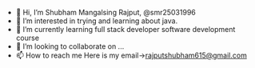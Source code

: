 - 👋 Hi, I’m  Shubham Mangalsing Rajput, @smr25031996
- 👀 I’m interested in trying and learning about java.
- 🌱 I’m currently learning full stack developer software development course
- 💞️ I’m looking to collaborate on ...
- 📫 How to reach me Here is my email->rajputshubham615@gmail.com

<!---
smr25031996/smr25031996 is a ✨ special ✨ repository because its `README.md` (this file) appears on your GitHub profile.
You can click the Preview link to take a look at your changes.
--->
